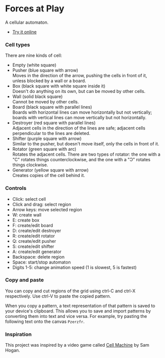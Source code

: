 # Forces at Play
A cellular automaton.

* [Try it online](https://owenbechtel.com/games/forces-at-play)

### Cell types
There are nine kinds of cell:

* Empty (white square)
* Pusher (blue square with arrow)\
  Moves in the direction of the arrow, pushing the cells in
  front of it, unless blocked by a wall or a board.
* Box (black square with white square inside it)\
  Doesn't do anything on its own, but can be moved by other
  cells.
* Wall (solid black square)\
  Cannot be moved by other cells.
* Board (black square with parallel lines)\
  Boards with horizontal lines
  can move horizontally but not vertically; boards with vertical
  lines can move vertically but not horizontally.
* Destroyer (red square with parallel lines)\
  Adjacent cells in the direction of the lines are safe; adjacent
  cells perpendicular to the lines are deleted.
* Shifter (purple square with arrow)\
  Similar to the pusher, but doesn't move itself, only the 
  cells in front of it.
* Rotator (green square with arc)\
  Rotates the adjacent cells. There are two types of rotator:
  the one with a "C" rotates things counterclockwise, and the
  one with a "Ɔ" rotates things clockwise.
* Generator (yellow square with arrow)\
  Creates copies of the cell behind it.

### Controls
* Click: select cell
* Click and drag: select region
* Arrow keys: move selected region
* W: create wall
* E: create box
* F: create/edit board
* D: create/edit destroyer
* R: create/edit rotator
* Q: create/edit pusher
* S: create/edit shifter
* A: create/edit generator
* Backspace: delete region
* Space: start/stop automaton
* Digits 1-5: change animation speed (1 is slowest, 5 is fastest)

### Copy and paste
You can copy and cut regions of the grid using ctrl-C and ctrl-X respectively.
Use ctrl-V to paste the copied pattern.

When you copy a pattern, a text representation of that pattern is saved to your
device's clipboard. This allows you to save and import patterns by converting
them into text and vice versa. For example, try pasting the following text
onto the canvas `Pzerzfr`.

### Inspiration
This project was inspired by a video game called [Cell Machine](https://samhogan.itch.io/cell-machine)
by Sam Hogan.
